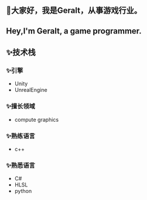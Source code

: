 ## 👋大家好，我是Geralt，从事游戏行业。
## Hey,I'm Geralt, a game programmer.

## ✨技术栈
### ✨引擎
- Unity
- UnrealEngine

### ✨擅长领域
- compute graphics

### ✨熟练语言
- c++

### ✨熟悉语言
- C#
- HLSL
- python



<!--
**tangchuandong/tangchuandong** is a ✨ _special_ ✨ repository because its `README.md` (this file) appears on your GitHub profile.

Here are some ideas to get you started:

- 🔭 I’m currently working on ...
- 🌱 I’m currently learning ...
- 👯 I’m looking to collaborate on ...
- 🤔 I’m looking for help with ...
- 💬 Ask me about ...
- 📫 How to reach me: ...
- 😄 Pronouns: ...
- ⚡ Fun fact: ...
-->
